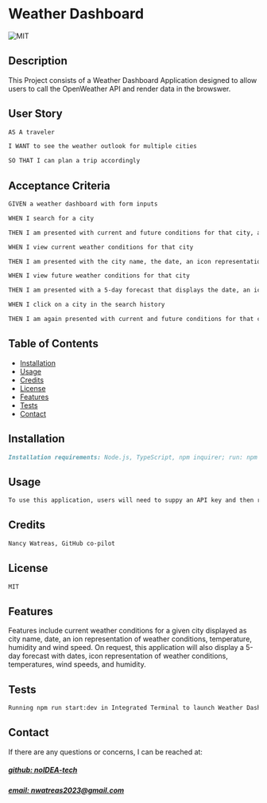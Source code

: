 # Weather Dashboard
![MIT](https://img.shields.io/badge/License-MIT-blue)
 

## Description
This Project consists of a Weather Dashboard Application designed to allow users to call the OpenWeather API and render data in the browswer.

## User Story

```md
AS A traveler

I WANT to see the weather outlook for multiple cities

SO THAT I can plan a trip accordingly
```

## Acceptance Criteria

```md
GIVEN a weather dashboard with form inputs

WHEN I search for a city

THEN I am presented with current and future conditions for that city, and that city is added to the search history

WHEN I view current weather conditions for that city

THEN I am presented with the city name, the date, an icon representation of weather conditions, a description of the weather for the icon's alt tag, the temperature, the humidity, and the wind speed

WHEN I view future weather conditions for that city

THEN I am presented with a 5-day forecast that displays the date, an icon representation of weather conditions, the temperature, the wind speed, and the humidity

WHEN I click on a city in the search history

THEN I am again presented with current and future conditions for that city
```

## Table of Contents
- [Installation](#installation)
- [Usage](#usage)
- [Credits](#credits)
- [License](#license)
- [Features](#features)
- [Tests](#tests)
- [Contact](#contact)

## Installation
```md
Installation requirements: Node.js, TypeScript, npm inquirer; run: npm i, npm install, npm install express, npm run build, npm run dev
```

## Usage
```md
To use this application, users will need to suppy an API key and then run: 'npm run start:dev' in the Integrated Terminal from the root file
```

## Credits
```md
Nancy Watreas, GitHub co-pilot
```

## License
```md
MIT
```

## Features
Features include current weather conditions for a given city displayed as city name, date, an ion representation of weather conditions, temperature, humidity and wind speed. On request, this application will also display a 5-day forecast with dates, icon representation of weather conditions, temperatures, wind speeds, and humidity.

## Tests
```md
Running npm run start:dev in Integrated Terminal to launch Weather Dashboard Application. Issues during testing include not being able to access Open Weather website making this application non-functional. I am in the process of identifying and fixing errors ("bugs") in the code that are causing the app to malfunction.
```

## Contact
 
If there are any questions or concerns, I can be reached at:
##### [github: noIDEA-tech](https://github.com/noIDEA-tech)
##### [email: nwatreas2023@gmail.com](mailto:nwatreas2023@gmail.com)
 
